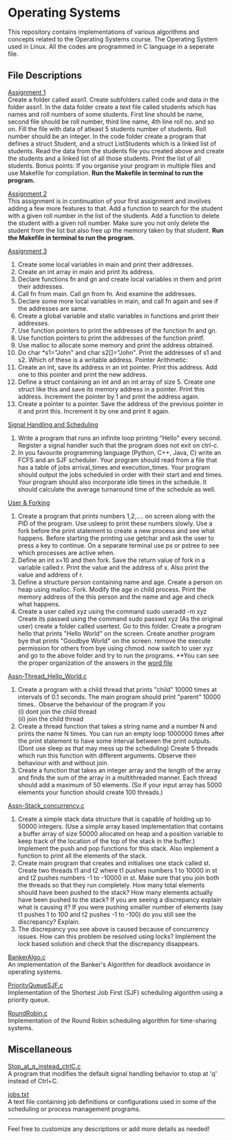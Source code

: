 # Operating Systems
This repository contains implementations of various algorithms and concepts related to the Operating Systems course. The Operating System used in Linux.
All the codes are programmed in C language in a seperate file.

## File Descriptions
[Assignment 1](Assignment1)<br>
Create a folder called assn1. Create subfolders called code and data in the folder assn1. In the data folder create a text file called students which has names and roll numbers of some students. First line should be name, second file should be roll number, third line name, 4th line roll no. and so on. Fill the file with data of atleast 5 students number of students. Roll number should be an integer.
In the code folder create a program that defines a struct Student, and a struct ListStudents which is a linked list of students. Read the data from the students file you created above and create the students and a linked list of all those students. Print the list of all students.
Bonus points: If you organise your program in multiple files and use Makefile for compilation.
**Run the Makefile in terminal to run the program.**

[Assignment 2](Assignment2)<br>
This assignment is in continuation of your first assignment and involves adding a few more features to that.
Add a function to search for  the student with a given roll number in the list of the students.
Add a function to delete the student with a given roll number. Make sure you not only delete the student from the list but also free up the memory taken by that student.
**Run the Makefile in terminal to run the program.**

[Assignment 3](Assignment3)<br>
1) Create some local variables in main and print their addresses.
2) Create an int array in main and print its address.
3) Declare functions fn and gn and create local variables in them and print their addresses.
4) Call fn from main. Call gn from fn. And examine the addresses.
5) Declare some more local  variables in main, and call fn again and see if the addresses are same.
6) Create a global variable and static variables in functions and print their addresses.
7) Use function pointers to print the addresses of the function fn and gn.
8) Use function pointers to print the addresses of the function printf.
9) Use malloc to allocate some memory and print the address obtained.
10) Do char *s1="John" and char s2[]="John". Print the addresses of s1 and s2. Which of these is a writable address.
Pointer Arithmetic:
11) Create an int, save its address in an int pointer. Print this address. Add one to this pointer and print the new address.
12) Define a struct containing an int and an int array of size 5. Create one struct like this and save its memory address in a pointer. Print this address. Increment the pointer by 1 and print the address again.
13) Create a pointer to a pointer. Save the address of the previous pointer in it and print this. Increment it by one and print it again.

[Signal Handling and Scheduling](Signal_Handling_and_Scheduling)<br>
1) Write a program that runs an infinite loop printing "Hello"  every second. Register a signal handler such that the program does not exit on ctrl-c.
2) In you favourite programming language (Python, C++, Java, C) write an FCFS and an SJF scheduler. Your program should read from a file that has a table of jobs arrival_times and execution_times. Your program should output the jobs scheduled in order with their start and end times. Your program should also incorporate idle times in the schedule. It should calculate the average  turnaround time of the schedule as well.

[User & Forking](User_&_Forking)<br>
1) Create a program that prints numbers 1,2,.... on screen along with the PID of the program. Use usleep to print these numbers slowly. Use a fork before the print statement to create a new process and see what happens. Before starting the printing use getchar and
ask the user to press a key to continue.
On a separate terminal use ps or pstree to see which processes are active when.
2) Define an int x=10 and then fork. Save the return value of fork in a variable called r.
Print the value and the address of x. Also print the value and address of r.
3) Define a structure person containing name and age.
Create a person on heap using malloc.
Fork. Modify the age in child process. Print the memory address of the this person and the name and age and check what happens.
4) Create a user called xyz using the command
sudo useradd -m xyz
Create its passwd using the command
sudo passwd xyz
(As the original user) create a folder called usertest. Go to this folder. Create a program hello that prints "Hello World" on the screen. Create another program bye that prints "Goodbye World" on the screen.
remove the execute permission for others from bye using chmod.
now switch to user xyz and go to the above folder and try to run the programs.
**You can see the proper organization of the answers in the [word file](OS_assn-Users_and_forking.docx)

[Assn-Thread_Hello_World.c](Assn-Thread_Hello_World.c)<br>
1) Create a program with a child thread that prints "child" 10000 times at intervals of 0.1 seconds.  The main program should print "parent" 10000 times.. 
Observe the behaviour of the program if you<br>
(i) dont join the child thread<br>
(ii) join the child thread<br>
2) Create a thread function that takes a string name and a number N and prints the name N times. You can run an empty loop 1000000 times after the print statement to have some interval between the print outputs. (Dont use sleep as that may mess up the scheduling)
Create 5 threads which run this function with different arguments. Observe their behaviour with and without join.
3) Create a function that takes an integer array and the length of the array and finds the sum of the array in a multithreaded manner. Each thread should add a maximum of 50 elements. (So if your input array has 5000 elements your function should create 100 threads.)

[Assn-Stack_concurrency.c](Assn-Stack_concurrency.c)<br>
1) Create a simple stack data structure that is capable of holding up to 50000 integers. (Use a simple array based implementation that contains a buffer array of size 50000 allocated on heap and a position variable to keep track of the location of the top of the stack in the buffer.) Implement the push and pop functions for this stack. Also implement a function to print all the elements of the stack.
2) Create main program that creates and initialises one stack called st. Create two threads t1 and t2 where t1 pushes numbers 1 to 10000 in st and t2 pushes numbers -1 to -10000 in st. Make sure that you join both the threads so that they run completely. How many total elements should have been pushed to the stack? How many elements actually have been pushed to the stack? If you are seeing a discrepancy explain what is causing it? If you were pushing smaller number of elements (say t1 pushes 1 to 100 and t2 pushes -1 to -100) do you still see the discrepancy? Explain.
3) The discrepancy you see above is caused because of concurrency issues. How can this problem be resolved using locks? Implement the lock based solution and check that the discrepancy disappears.

[BankerAlgo.c](BankerAlgo.c)<br>
An implementation of the Banker's Algorithm for deadlock avoidance in operating systems.

[PriorityQueueSJF.c](PriorityQueueSJF.c)<br>
Implementation of the Shortest Job First (SJF) scheduling algorithm using a priority queue.

[RoundRobin.c](RoundRobin.c)<br>
Implementation of the Round Robin scheduling algorithm for time-sharing systems.

## Miscellaneous
[Stop_at_q_instead_ctrlC.c](Stop_at_q_instead_ctrlC.c)<br>
A program that modifies the default signal handling behavior to stop at 'q' instead of Ctrl+C.

[jobs.txt](jobs.txt)<br>
A text file containing job definitions or configurations used in some of the scheduling or process management programs.

---

Feel free to customize any descriptions or add more details as needed!

